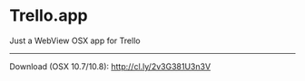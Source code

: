# Trello.app

Just a WebView OSX app for Trello

---

Download (OSX 10.7/10.8): http://cl.ly/2v3G381U3n3V
